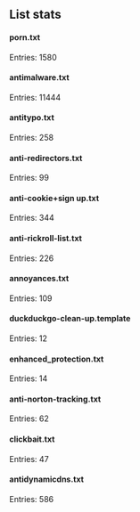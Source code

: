 ## List stats
#### porn.txt
Entries: 1580 <br> 
#### antimalware.txt
Entries: 11444 <br> 
#### antitypo.txt
Entries: 258 <br> 
#### anti-redirectors.txt
Entries: 99 <br> 
#### anti-cookie+sign up.txt
Entries: 344 <br> 
#### anti-rickroll-list.txt
Entries: 226 <br> 
#### annoyances.txt
Entries: 109 <br> 
#### duckduckgo-clean-up.template
Entries: 12 <br> 
#### enhanced_protection.txt
Entries: 14 <br> 
#### anti-norton-tracking.txt
Entries: 62 <br> 
#### clickbait.txt
Entries: 47 <br> 
#### antidynamicdns.txt
Entries: 586 <br> 
